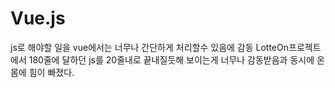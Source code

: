 # Vue.js


js로 해야할 일을 vue에서는 너무나 간단하게 처리할수 있음에 감동
LotteOn프로젝트에서 180줄에 달하던 js를 20줄내로 끝내질듯해 보이는게 너무나 감동받음과 동시에 온몸에 힘이 빠졌다.